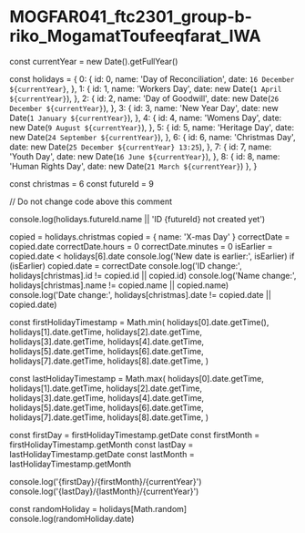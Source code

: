 # MOGFAR041_ftc2301_group-b-riko_MogamatToufeeqfarat_IWA
const currentYear = new Date().getFullYear()

const holidays = {
    0: {
        id: 0,
        name: 'Day of Reconciliation',
        date: `16 December ${currentYear}`,
    },
    1: {
        id: 1,
        name: 'Workers Day',
        date: new Date(`1 April ${currentYear}`),
    },
    2: {
        id: 2,
        name: 'Day of Goodwill',
        date: new Date(`26 December ${currentYear}`),
    },
    3: {
        id: 3,
        name: 'New Year Day',
        date: new Date(`1 January ${currentYear}`),
    },
    4: {
        id: 4,
        name: 'Womens Day',
        date: new Date(`9 August ${currentYear}`),
    },
    5: {
        id: 5,
        name: 'Heritage Day',
        date: new Date(`24 September ${currentYear}`),
    },
    6: {
        id: 6,
        name: 'Christmas Day',
        date: new Date(`25 December ${currentYear} 13:25`),
    },
    7: {
        id: 7,
        name: 'Youth Day',
        date: new Date(`16 June ${currentYear}`),
    },
    8: {
        id: 8,
        name: 'Human Rights Day',
        date: new Date(`21 March ${currentYear}`)
    },
}

const christmas = 6
const futureId = 9

// Do not change code above this comment

console.log(holidays.futureId.name || 'ID {futureId} not created yet')

copied = holidays.christmas
copied = { name: 'X-mas Day' }
correctDate = copied.date
correctDate.hours = 0
correctDate.minutes = 0
isEarlier = copied.date < holidays[6].date
console.log('New date is earlier:', isEarlier)
if (isEarlier) copied.date = correctDate
console.log('ID change:', holidays[christmas].id != copied.id || copied.id)
console.log('Name change:', holidays[christmas].name != copied.name || copied.name)
console.log('Date change:', holidays[christmas].date != copied.date || copied.date)

const firstHolidayTimestamp = Math.min(
    holidays[0].date.getTime(),
    holidays[1].date.getTime,
    holidays[2].date.getTime,
    holidays[3].date.getTime,
    holidays[4].date.getTime,
    holidays[5].date.getTime,
    holidays[6].date.getTime,
    holidays[7].date.getTime,
    holidays[8].date.getTime,
)

const lastHolidayTimestamp = Math.max(
    holidays[0].date.getTime,
    holidays[1].date.getTime,
    holidays[2].date.getTime,
    holidays[3].date.getTime,
    holidays[4].date.getTime,
    holidays[5].date.getTime,
    holidays[6].date.getTime,
    holidays[7].date.getTime,
    holidays[8].date.getTime,
)

const firstDay = firstHolidayTimestamp.getDate
const firstMonth = firstHolidayTimestamp.getMonth
const lastDay = lastHolidayTimestamp.getDate
const lastMonth = lastHolidayTimestamp.getMonth

console.log('{firstDay}/{firstMonth}/{currentYear}')
console.log('{lastDay}/{lastMonth}/{currentYear}')

const randomHoliday = holidays[Math.random]
console.log(randomHoliday.date)